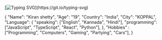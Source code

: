 [//]: # (custom_meta_data)

[![Typing SVG](https://readme-typing-svg.demolab.com/?lines=Hi+This+is+Kiran+Shetty+🔥;)](https://git.io/typing-svg)


{
  "Name": "Kiran shetty",
  "Age": "19",
  "Country": "India",
  "City": "KOPPAL",
  "Language": {
    "speaking": ["English", "Kannada", "Hindi"],
    "programming": ["JavaScript", "TypeScript", "React", "Python"],
  },
  "Hobbies" : ["Programming", "Computers", "Gaming", "Partying", "Cars"],
}


